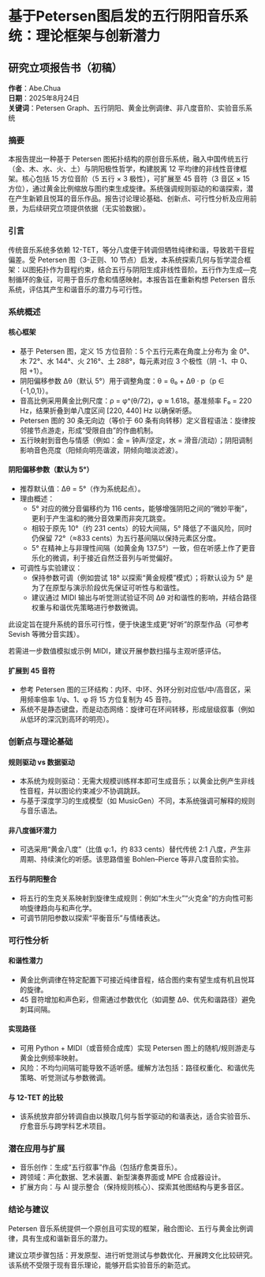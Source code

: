 # 基于Petersen图启发的五行阴阳音乐系统：理论框架与创新潜力

## 研究立项报告书（初稿）

**作者**：Abe.Chua  
**日期**：2025年8月24日  
**关键词**：Petersen Graph、五行阴阳、黄金比例调律、非八度音阶、实验音乐系统

### 摘要

本报告提出一种基于 Petersen 图拓扑结构的原创音乐系统，融入中国传统五行（金、木、水、火、土）与阴阳极性哲学，构建脱离 12 平均律的非线性音律框架。核心包括 15 方位音阶（5 五行 × 3 极性），可扩展至 45 音符（3 音区 × 15 方位），通过黄金比例缩放与图约束生成旋律。系统强调规则驱动的和谐探索，潜在产生新颖且悦耳的音乐作品。报告讨论理论基础、创新点、可行性分析及应用前景，为后续研究立项提供依据（无实验数据）。

### 引言

传统音乐系统多依赖 12-TET，等分八度便于转调但牺牲纯律和谐，导致若干音程偏差。受 Petersen 图（3-正则、10 节点）启发，本系统探索几何与哲学混合框架：以图拓扑作为音程约束，结合五行与阴阳生成非线性音阶。五行作为生成—克制循环的象征，可用于音乐疗愈和情感映射。本报告旨在重新构想 Petersen 音乐系统，评估其产生和谐音乐的潜力与可行性。

### 系统概述

#### 核心框架

- 基于 Petersen 图，定义 15 方位音阶：5 个五行元素在角度上分布为 金 0°、木 72°、水 144°、火 216°、土 288°，每元素对应 3 个极性（阴 -1、中 0、阳 +1）。
- 阴阳偏移参数 Δθ（默认 5°）用于调整角度：θ = θ₀ + Δθ · p（p ∈ {-1,0,1}）。
- 音高比例采用黄金比例尺度：ρ = φ^(θ/72)，φ ≈ 1.618。基准频率 F₀ = 220 Hz，结果折叠到单八度区间 [220, 440] Hz 以确保听感。
- Petersen 图的 30 条无向边（等价于 60 条有向转移）定义音程语法：旋律按邻接节点游走，形成“受限自由”的作曲机制。
- 五行映射到音色与情感（例如：金 = 钟声/坚定，水 = 滑音/流动）；阴阳调制影响音色亮度（阳倾向明亮谐波，阴倾向暗淡滤波）。


#### 阴阳偏移参数（默认为 5°）

- 推荐默认值：Δθ = 5°（作为系统起点）。
- 理由概述：
  - 5° 对应的微分音偏移约为 116 cents，能够增强阴阳之间的“微妙平衡”，更利于产生温和的微分音效果而非突兀跳变。
  - 相较于原先 10°（约 231 cents）的较大间隔，5° 降低了不谐风险，同时仍保留 72°（≈833 cents）为五行基间隔以保持元素区分度。
  - 5° 在精神上与非理性间隔（如黄金角 137.5°）一致，但在听感上作了更音乐化的微调，利于接近自然泛音列与听觉偏好。
- 可调性与实验建议：
  - 保持参数可调（例如尝试 18° 以探索“黄金规模”模式）；将默认设为 5° 是为了在原型与演示阶段优先保证可听性与和谐性。
  - 建议通过 MIDI 输出与听觉测试验证不同 Δθ 对和谐性的影响，并结合路径权重与和谐优先策略进行参数微调。

此设定旨在提升系统的音乐可行性，便于快速生成更“好听”的原型作品（可参考 Sevish 等微分音实践）。

若需进一步数值模拟或示例 MIDI，建议开展参数扫描与主观听感评估。

#### 扩展到 45 音符

- 参考 Petersen 图的三环结构：内环、中环、外环分别对应低/中/高音区，采用频率倍率 1/φ、1、φ 将 15 方位复制为 45 音符。
- 系统不是静态键盘，而是动态网络：旋律可在环间转移，形成层级叙事（例如从低环的深沉到高环的明亮）。

### 创新点与理论基础

#### 规则驱动 vs 数据驱动

- 本系统为规则驱动：无需大规模训练样本即可生成音乐；以黄金比例产生非线性音程，并以图论约束减少不协调跳跃。
- 与基于深度学习的生成模型（如 MusicGen）不同，本系统强调可解释的规则与音乐语法。

#### 非八度循环潜力

- 可选采用“黄金八度”（比值 φ:1，约 833 cents）替代传统 2:1 八度，产生非周期、持续演化的听感。该思路借鉴 Bohlen–Pierce 等非八度音阶实验。

#### 五行与阴阳整合

- 将五行的生克关系映射到旋律生成规则：例如“木生火”“火克金”的方向性可影响旋律趋向与和声化学。
- 可调节阴阳参数以探索“平衡音乐”与情绪表达。

### 可行性分析

#### 和谐性潜力

- 黄金比例调律在特定配置下可接近纯律音程，结合图约束有望生成有机且悦耳的旋律。
- 45 音符增加和声色彩，但需通过参数优化（如调整 Δθ、优先和谐路径）避免刺耳间隔。

#### 实现路径

- 可用 Python + MIDI（或音频合成库）实现 Petersen 图上的随机/规则游走与黄金比例频率映射。
- 风险：不均匀间隔可能导致不适听感。缓解方法包括：路径权重化、和谐优先策略、听觉测试与参数微调。

#### 与 12-TET 的比较

- 该系统放弃部分转调自由以换取几何与哲学驱动的和谐表达，适合实验音乐、疗愈音乐与跨学科艺术项目。

### 潜在应用与扩展

- 音乐创作：生成“五行叙事”作品（包括疗愈类音乐）。
- 跨领域：声化数据、艺术装置、新型演奏界面或 MPE 合成器设计。
- 扩展方向：与 AI 提示整合（保持规则核心）、探索其他图结构与更多音区。

### 结论与建议

Petersen 音乐系统提供一个原创且可实现的框架，融合图论、五行与黄金比例调律，具有生成和谐新音乐的潜力。

建议立项步骤包括：开发原型、进行听觉测试与参数优化、开展跨文化比较研究。该系统不受限于现有音乐理论，能够开启实验音乐的新范式。
